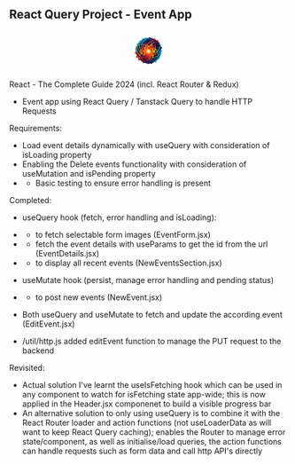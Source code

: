 ## React Query Project - Event App
<p align="center"><img style="width: 56px; height: 56px; margin: 7px 0; fill: #facc15;" src="public/events-logo.png" /></p>

React - The Complete Guide 2024 (incl. React Router & Redux)
- Event app using React Query / Tanstack Query to handle HTTP Requests

Requirements:
- Load event details dynamically with useQuery with consideration of isLoading property
- Enabling the Delete events functionality with consideration of useMutation and isPending property
- - Basic testing to ensure error handling is present

Completed:
- useQuery hook (fetch, error handling and isLoading):
- - to fetch selectable form images (EventForm.jsx)
- - fetch the event details with useParams to get the id from the url (EventDetails.jsx)
- - to display all recent events (NewEventsSection.jsx)

- useMutate hook (persist, manage error handling and pending status)
- - to post new events (NewEvent.jsx)

- Both useQuery and useMutate to fetch and update the according event (EditEvent.jsx)

- /util/http.js added editEvent function to manage the PUT request to the backend

Revisited:
- Actual solution I've learnt the useIsFetching hook which can be used in any component to watch for isFetching state app-wide; this is now applied in the Header.jsx componenet to build a visible progress bar
- An alternative solution to only using useQuery is to combine it with the React Router loader and action functions (not useLoaderData as will want to keep React Query caching); enables the Router to manage error state/component, as well as initialise/load queries, the action functions can handle requests such as form data and call http API's directly